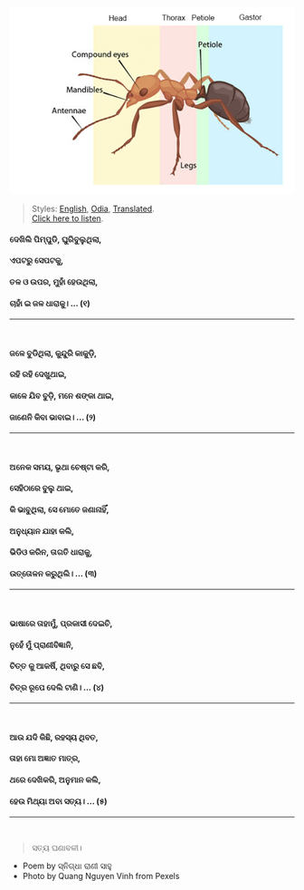 ![](assets/img/ant-anatomy.png)

> Styles: [English](README.md), [Odia](Odia.md), [Translated](Translated.md).<br>
> [Click here to listen](https://soundcloud.com/teachersnigdha/a-new-experience).

#### ଦେଖିଲି ପିମ୍ପୁଡି, ଘୁରିବୁଲୁଥିଲା,
#### ଏପଟରୁ ସେପଟକୁ,
#### ତଳ ଓ ଉପର, ମୁହାଁ ହେଉଥିଲା,
#### ଚାହାଁ ଇ ଜଳ ଧାରାକୁ। ... (୧)
***
<br>

#### ଜଳେ ବୁଡିଥିଲା, କୁନ୍ଦୁରି କାକୁଡ଼ି,
#### ରହି ରହି ଦେଖୁଥାଇ,
#### କାଳେ ଯିବ ବୁଡ଼ି, ମନେ ଶଙ୍କା ଥାଇ,
#### ଜାଣେନି କିବା ଭାବାଇ। ... (୨)
***
<br>

#### ଅନେକ ସମୟ, ଭୃଥା ଚେଷ୍ଟା କରି,
#### ସେହିଠାରେ ବୁଲୁ ଥାଇ,
#### କି ଭାବୁଥିଲା, ସେ ମୋତେ ଜଣାନାହିଁ,
#### ଅନୁଧ୍ୟାନ ଯାହା କଲି,
#### ଭିଡିଓ କରିନ, ତାଗତି ଧାରାକୁ,
#### ଉତ୍ତୋଳନ କରୁଥିଲି। ... (୩)
***
<br>

#### ଭାଷାରେ ତାହାମୁଁ, ପ୍ରକାସୀ ଦେଇଚି,
#### ନୁହେଁ ମୁଁ ପ୍ରାଣୀବିଜ୍ଞାନି,
#### ଚିତ୍ତ କୁ ଆକର୍ଷି, ଥିବାରୁ ସେ ଛବି,
#### ଚିତ୍ର ରୂପେ ଦେଲି ଟାଣି। ... (୪)
***
<br>

#### ଆଉ ଯଦି କିଛି, ରହସ୍ୟ ଥିବତ,
#### ତାହା ମାେ ଅଜ୍ଞାତ ମାତ୍ର,
#### ଥରେ ଦେଖିକରି, ଅନୁମାନ କଲି,
#### ହେଉ ମିଥ୍ୟା ଅବା ସତ୍ୟ। ... (୫)
***
<br>

> ସତ୍ୟ ଘଣାବଳୀ।

- Poem by ସ୍ନିଗ୍ଧା ରାଣୀ ସାହୁ
- Photo by Quang Nguyen Vinh from Pexels
